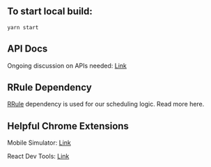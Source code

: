 ## To start local build:

```
yarn start
```

## API Docs

Ongoing discussion on APIs needed: [Link](https://docs.google.com/spreadsheets/d/1mtEtLnnVQl1BV7zaE0db-a468OKGiWccbkiW0Aadz0I/edit#gid=0)

## RRule Dependency

[RRule](https://github.com/jakubroztocil/rrule) dependency is used for our scheduling logic. Read more here.

## Helpful Chrome Extensions

Mobile Simulator: [Link](https://chrome.google.com/webstore/detail/mobile-simulator-responsi/ckejmhbmlajgoklhgbapkiccekfoccmk)

React Dev Tools: [Link](https://chrome.google.com/webstore/detail/react-developer-tools/fmkadmapgofadopljbjfkapdkoienihi)
